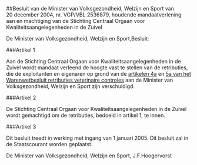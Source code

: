 <meta http-equiv='Content-Type' content='text/html; charset=utf-8' />

##Besluit van de Minister van Volksgezondheid, Welzijn en Sport van 20 december 2004, nr. VGP/VBL 2536879, houdende mandaatverlening aan en machtiging van de Stichting Centraal Orgaan voor Kwaliteitsaangelegenheden in de Zuivel

De Minister van Volksgezondheid, Welzijn en Sport,Besluit:

###Artikel 1 

Aan de Stichting Centraal Orgaan voor Kwaliteitsaangelegenheden in de Zuivel wordt mandaat verleend de hoogte vast te stellen van de retributies, die de exploitanten en eigenaren op grond van de [artikelen 4a](../../../../../../../../../../../../AMvB/warenwetbesluit/retributies/levensmiddelen/BWBR0015167/README.md) en [5a van het Warenwetbesluit retributies veterinaire controles](../../../../../../../../../../../../AMvB/warenwetbesluit/retributies/levensmiddelen/BWBR0015167/README.md) aan de Minister van Volksgezondheid, Welzijn en Sport zijn verschuldigd.

###Artikel 2 

De Stichting Centraal Orgaan voor Kwaliteitsaangelegenheden in de Zuivel wordt gemachtigd om de retributies, bedoeld in artikel 1, te innen.

###Artikel 3 

Dit besluit treedt in werking met ingang van 1 januari 2005.
Dit besluit zal in de Staatscourant worden geplaatst.

De 
Minister van Volksgezondheid, Welzijn en Sport, 
J.F.Hoogervorst
